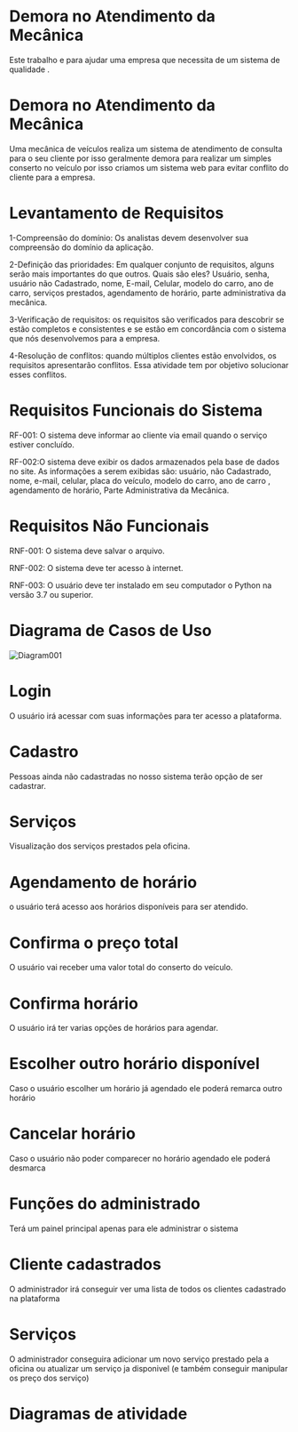 # Demora no Atendimento da Mecânica
Este  trabalho e para ajudar uma empresa que necessita de um sistema de qualidade .
<h1>Demora no Atendimento da Mecânica</h1>

Uma mecânica de veículos realiza um sistema de atendimento   de  consulta para o seu cliente por isso geralmente demora 
para realizar um simples conserto no veículo por isso criamos um sistema web para evitar conflito do cliente para a empresa.

# Levantamento de Requisitos

1-Compreensão do domínio:  Os analistas devem desenvolver sua compreensão do domínio da aplicação.

2-Definição das prioridades:  Em qualquer conjunto de requisitos, alguns serão mais importantes do que outros.
Quais são eles?
Usuário, senha, usuário não Cadastrado, nome, E-mail, Celular, modelo do carro, ano de carro, serviços prestados, agendamento de horário, parte administrativa da mecânica.

3-Verificação de requisitos: os requisitos são verificados para descobrir se estão completos e consistentes e se estão em concordância com o sistema que nós desenvolvemos para a empresa.

4-Resolução de conflitos: quando múltiplos clientes estão envolvidos, os requisitos apresentarão conflitos. Essa atividade tem por objetivo solucionar esses conflitos.

# Requisitos Funcionais do Sistema

RF-001: O sistema deve informar ao cliente via email quando o serviço estiver concluído.

RF-002:O sistema deve exibir os dados armazenados pela base de dados no site. As informações a serem exibidas
são: usuário, não Cadastrado, nome, e-mail, celular, placa do veículo, modelo do carro, ano de carro , agendamento de horário, Parte Administrativa da Mecânica.


# Requisitos Não Funcionais

RNF-001: O sistema deve salvar o arquivo.

RNF-002: O sistema deve ter acesso à internet.

RNF-003: O usuário deve ter instalado em seu computador o Python na versão 3.7 ou superior.



# Diagrama de Casos de Uso 
![Diagram001](https://user-images.githubusercontent.com/82292857/166848624-50112438-3ad1-4f74-97c0-367565b0ec69.png)


# Login

O usuário irá acessar com suas informações para ter acesso a plataforma.

# Cadastro
Pessoas ainda não cadastradas no nosso sistema terão opção de ser cadastrar.

# Serviços
Visualização dos serviços prestados pela oficina.

# Agendamento de horário
o usuário terá acesso aos horários disponíveis para ser atendido.

# Confirma o preço total
O usuário vai receber uma valor total do conserto do veículo.

# Confirma horário
O usuário irá ter varias opções de horários para agendar.

# Escolher outro horário disponível
Caso o usuário escolher um horário já agendado ele poderá remarca outro horário

# Cancelar horário
Caso o usuário não poder comparecer no horário agendado ele poderá desmarca


# Funções do administrado
Terá um painel principal apenas para ele administrar o sistema

# Cliente cadastrados
O administrador irá conseguir ver uma lista de todos os clientes cadastrado na plataforma

# Serviços
O administrador conseguira adicionar um novo serviço prestado pela a oficina ou atualizar um serviço ja disponivel (e também conseguir manipular os preço dos serviço)


# Diagramas de atividade 



